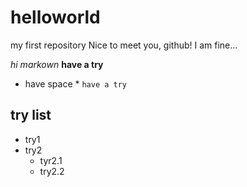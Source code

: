# helloworld
my first repository
Nice to meet you, github!
I am fine...

*hi markown*
**have a try**
* have space *
` have a try `
## try list
+ try1
+ try2
  + tyr2.1
  + try2.2



  
